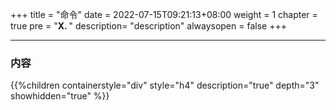 +++
title = "命令"
date = 2022-07-15T09:21:13+08:00
weight = 1
chapter = true
pre = "<b>X. </b>"
description= "description"
alwaysopen = false
+++

---

### 内容

{{%children containerstyle="div" style="h4" description="true" depth="3" showhidden="true" %}}
